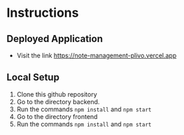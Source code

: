 # Instructions

## Deployed Application
* Visit the link https://note-management-plivo.vercel.app 

## Local Setup
1. Clone this github repository
2. Go to the directory backend.
3. Run the commands `npm install` and `npm start`
4. Go to the directory frontend
5. Run the commands `npm install` and `npm start`
